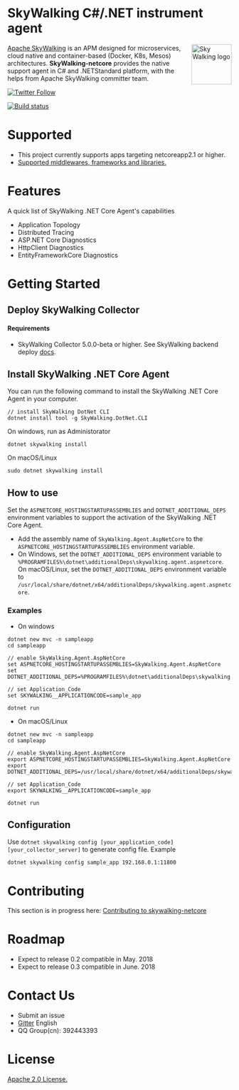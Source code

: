 SkyWalking C#/.NET instrument agent
==========

<img src="https://skywalkingtest.github.io/page-resources/3.0/skywalking.png" alt="Sky Walking logo" height="90px" align="right" />

[Apache SkyWalking](https://github.com/apache/incubator-skywalking) is an APM designed for microservices, cloud native and container-based (Docker, K8s, Mesos) architectures. **SkyWalking-netcore** provides the native support agent in C# and .NETStandard platform, with the helps from Apache SkyWalking committer team.

[![Twitter Follow](https://img.shields.io/twitter/follow/asfskywalking.svg?style=for-the-badge&label=Follow&logo=twitter)](https://twitter.com/AsfSkyWalking)

[![Build status](https://ci.appveyor.com/api/projects/status/fl6vucwfn1vu94dv/branch/master?svg=true)](https://ci.appveyor.com/project/wu-sheng/skywalking-csharp/branch/master)

# Supported
- This project currently supports apps targeting netcoreapp2.1 or higher.
- [Supported middlewares, frameworks and libraries.](docs/Supported-list.md)

# Features
A quick list of SkyWalking .NET Core Agent's capabilities
- Application Topology
- Distributed Tracing
- ASP.NET Core Diagnostics
- HttpClient Diagnostics
- EntityFrameworkCore Diagnostics

# Getting Started

## Deploy SkyWalking Collector

#### Requirements
- SkyWalking Collector 5.0.0-beta or higher. See SkyWalking backend deploy [docs](https://github.com/apache/incubator-skywalking/blob/5.x/docs/en/Deploy-backend-in-standalone-mode.md).

## Install SkyWalking .NET Core Agent

You can run the following command to install the SkyWalking .NET Core Agent in your computer.

```
// install SkyWalking DotNet CLI
dotnet install tool -g SkyWalking.DotNet.CLI
```
On windows, run as Administorator
```
dotnet skywalking install
```

On macOS/Linux
```
sudo dotnet skywalking install
```

## How to use
Set the `ASPNETCORE_HOSTINGSTARTUPASSEMBLIES` and `DOTNET_ADDITIONAL_DEPS` environment variables to support the activation of the SkyWalking .NET Core Agent. 

- Add the assembly name of `SkyWalking.Agent.AspNetCore` to the `ASPNETCORE_HOSTINGSTARTUPASSEMBLIES` environment variable.
- On Windows, set the `DOTNET_ADDITIONAL_DEPS` environment variable to `%PROGRAMFILES%\dotnet\additionalDeps\skywalking.agent.aspnetcore`. On macOS/Linux, set the `DOTNET_ADDITIONAL_DEPS` environment variable to `/usr/local/share/dotnet/x64/additionalDeps/skywalking.agent.aspnetcore`.

### Examples
- On windows

```
dotnet new mvc -n sampleapp
cd sampleapp

// enable SkyWalking.Agent.AspNetCore
set ASPNETCORE_HOSTINGSTARTUPASSEMBLIES=SkyWalking.Agent.AspNetCore
set DOTNET_ADDITIONAL_DEPS=%PROGRAMFILES%\dotnet\additionalDeps\skywalking.agent.aspnetcore

// set Application_Code
set SKYWALKING__APPLICATIONCODE=sample_app

dotnet run
```

- On macOS/Linux

```
dotnet new mvc -n sampleapp
cd sampleapp

// enable SkyWalking.Agent.AspNetCore
export ASPNETCORE_HOSTINGSTARTUPASSEMBLIES=SkyWalking.Agent.AspNetCore
export DOTNET_ADDITIONAL_DEPS=/usr/local/share/dotnet/x64/additionalDeps/skywalking.agent.aspnetcore

// set Application_Code
export SKYWALKING__APPLICATIONCODE=sample_app

dotnet run
```

## Configuration
Use `dotnet skywalking config [your_application_code] [your_collector_server]` to generate config file. Example

```
dotnet skywalking config sample_app 192.168.0.1:11800
```

# Contributing
This section is in progress here: [Contributing to skywalking-netcore](/CONTIBUTING.md)

# Roadmap
- Expect to release 0.2 compatible in May. 2018
- Expect to release 0.3 compatible in June. 2018

# Contact Us
* Submit an issue
* [Gitter](https://gitter.im/openskywalking/Lobby) English
* QQ Group(cn): 392443393

# License
[Apache 2.0 License.](/LICENSE)
